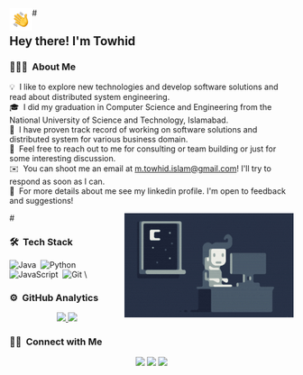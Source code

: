 #<img alt="Night Coding" src="./assets/Hand%20Wave.gif" width='40' align="left"/><h2>Hey there! I'm Towhid</h2>
<!-- ## 👋 &nbsp;Hey there! I'm Towhidul Islam -->

### 👨🏻‍💻 &nbsp;About Me

💡 &nbsp;I like to explore new technologies and develop software solutions and read about distributed system engineering.\
🎓 &nbsp;I did my graduation in Computer Science and Engineering from the National University of Science and Technology, Islamabad.\
🌱 &nbsp;I have proven track record of working on software solutions and distributed system for various business domain.\
💬 &nbsp;Feel free to reach out to me for consulting or team building or just for some interesting discussion.\
✉️ &nbsp;You can shoot me an email at m.towhid.islam@gmail.com! I'll try to respond as soon as I can.\
📄 &nbsp;For more details about me see my linkedin profile. I'm open to feedback and suggestions!

#<img alt="Night Coding" src="./assets/Night-Coding.gif" align="right"/>

### 🛠 &nbsp;Tech Stack

![Java](https://img.shields.io/badge/-Java-05122A?style=flat&logo=Java&logoColor=FFA518)&nbsp;
![Python](https://img.shields.io/badge/-Python-05122A?style=flat&logo=python)&nbsp;
![JavaScript](https://img.shields.io/badge/-JavaScript-05122A?style=flat&logo=javascript)&nbsp;
![Git](https://img.shields.io/badge/-Git-05122A?style=flat&logo=git)&nbsp;\

### ⚙️ &nbsp;GitHub Analytics

<p align="center">
<a href="https://github.com/AVS1508">
  <img height="180em" src="https://github-readme-stats-eight-theta.vercel.app/api?username=itsoulltd&show_icons=true&theme=algolia&include_all_commits=true&count_private=true"/>
  <img height="180em" src="https://github-readme-stats-eight-theta.vercel.app/api/top-langs/?username=itsoulltd&layout=compact&langs_count=8&theme=algolia"/>
</a>
</p>

### 🤝🏻 &nbsp;Connect with Me

<p align="center">
<a href="https://www.linkedin.com/in/mtowhidislam"><img src="https://img.shields.io/badge/-Towhidul%20Islam-0077B5?style=flat&logo=Linkedin&logoColor=white"/></a>
<a href="mailto:m.towhid.islam@gmail.com"><img src="https://img.shields.io/badge/-mail%40Towhid-red?style=flat&logo=Gmail&logoColor=white"/></a>
<a href="https://www.facebook.com/towhid.islam"><img src="https://img.shields.io/badge/-Towhid's%20FaceBook-1877F2?style=flat&logo=Facebook&logoColor=white"/></a>
</p>
